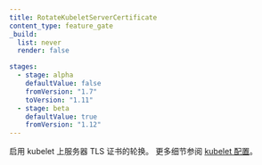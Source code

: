```yaml
---
title: RotateKubeletServerCertificate
content_type: feature_gate
_build:
  list: never
  render: false

stages:
  - stage: alpha 
    defaultValue: false
    fromVersion: "1.7"
    toVersion: "1.11"
  - stage: beta
    defaultValue: true
    fromVersion: "1.12"
---
```


<!--
Enable the rotation of the server TLS certificate on the kubelet.
See [kubelet configuration](/docs/reference/access-authn-authz/kubelet-tls-bootstrapping/#kubelet-configuration)
for more details.
-->
启用 kubelet 上服务器 TLS 证书的轮换。
更多细节参阅 [kubelet 配置](/zh-cn/docs/reference/access-authn-authz/kubelet-tls-bootstrapping/#kubelet-configuration)。
